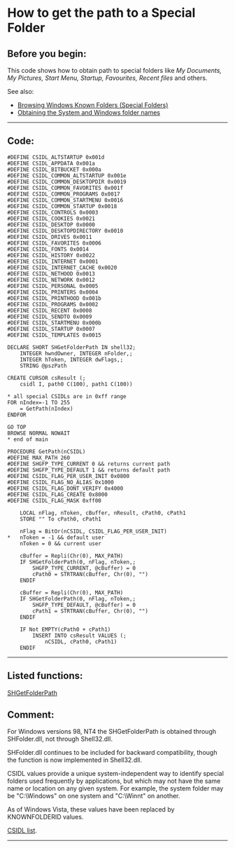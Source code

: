 
# How to get the path to a Special Folder

## Before you begin:
This code shows how to obtain path to special folders like *My Documents, My Pictures, Start Menu, Startup, Favourites, Recent files* and others.  

See also:

* [Browsing Windows Known Folders (Special Folders)](sample_576.md)  
* [Obtaining the System and Windows folder names](sample_005.md)  
  
***  


## Code:
```foxpro  
#DEFINE CSIDL_ALTSTARTUP 0x001d
#DEFINE CSIDL_APPDATA 0x001a
#DEFINE CSIDL_BITBUCKET 0x000a
#DEFINE CSIDL_COMMON_ALTSTARTUP 0x001e
#DEFINE CSIDL_COMMON_DESKTOPDIR 0x0019
#DEFINE CSIDL_COMMON_FAVORITES 0x001f
#DEFINE CSIDL_COMMON_PROGRAMS 0x0017
#DEFINE CSIDL_COMMON_STARTMENU 0x0016
#DEFINE CSIDL_COMMON_STARTUP 0x0018
#DEFINE CSIDL_CONTROLS 0x0003
#DEFINE CSIDL_COOKIES 0x0021
#DEFINE CSIDL_DESKTOP 0x0000
#DEFINE CSIDL_DESKTOPDIRECTORY 0x0010
#DEFINE CSIDL_DRIVES 0x0011
#DEFINE CSIDL_FAVORITES 0x0006
#DEFINE CSIDL_FONTS 0x0014
#DEFINE CSIDL_HISTORY 0x0022
#DEFINE CSIDL_INTERNET 0x0001
#DEFINE CSIDL_INTERNET_CACHE 0x0020
#DEFINE CSIDL_NETHOOD 0x0013
#DEFINE CSIDL_NETWORK 0x0012
#DEFINE CSIDL_PERSONAL 0x0005
#DEFINE CSIDL_PRINTERS 0x0004
#DEFINE CSIDL_PRINTHOOD 0x001b
#DEFINE CSIDL_PROGRAMS 0x0002
#DEFINE CSIDL_RECENT 0x0008
#DEFINE CSIDL_SENDTO 0x0009
#DEFINE CSIDL_STARTMENU 0x000b
#DEFINE CSIDL_STARTUP 0x0007
#DEFINE CSIDL_TEMPLATES 0x0015

DECLARE SHORT SHGetFolderPath IN shell32;
	INTEGER hwndOwner, INTEGER nFolder,;
	INTEGER hToken, INTEGER dwFlags,;
	STRING @pszPath

CREATE CURSOR csResult (;
	csidl I, path0 C(100), path1 C(100))

* all special CSIDLs are in 0xff range
FOR nIndex=-1 TO 255
	= GetPath(nIndex)
ENDFOR

GO TOP
BROWSE NORMAL NOWAIT
* end of main

PROCEDURE GetPath(nCSIDL)
#DEFINE MAX_PATH 260
#DEFINE SHGFP_TYPE_CURRENT 0 && returns current path
#DEFINE SHGFP_TYPE_DEFAULT 1 && returns default path
#DEFINE CSIDL_FLAG_PER_USER_INIT 0x0800
#DEFINE CSIDL_FLAG_NO_ALIAS 0x1000
#DEFINE CSIDL_FLAG_DONT_VERIFY 0x4000
#DEFINE CSIDL_FLAG_CREATE 0x8000
#DEFINE CSIDL_FLAG_MASK 0xff00

	LOCAL nFlag, nToken, cBuffer, nResult, cPath0, cPath1
	STORE "" To cPath0, cPath1

	nFlag = BitOr(nCSIDL, CSIDL_FLAG_PER_USER_INIT)
*	nToken = -1 && default user
	nToken = 0 && current user
	
	cBuffer = Repli(Chr(0), MAX_PATH)
	IF SHGetFolderPath(0, nFlag, nToken,;
		SHGFP_TYPE_CURRENT, @cBuffer) = 0
		cPath0 = STRTRAN(cBuffer, Chr(0), "")
	ENDIF

	cBuffer = Repli(Chr(0), MAX_PATH)
	IF SHGetFolderPath(0, nFlag, nToken,;
		SHGFP_TYPE_DEFAULT, @cBuffer) = 0
		cPath1 = STRTRAN(cBuffer, Chr(0), "")
	ENDIF

	IF Not EMPTY(cPath0 + cPath1)
		INSERT INTO csResult VALUES (;
			nCSIDL, cPath0, cPath1)
	ENDIF  
```  
***  


## Listed functions:
[SHGetFolderPath](../libraries/shell32/SHGetFolderPath.md)  

## Comment:
For Windows versions 98, NT4 the SHGetFolderPath is obtained through SHFolder.dll, not through Shell32.dll.   
  
SHFolder.dll continues to be included for backward compatibility, though the function is now implemented in Shell32.dll.  
  
CSIDL values provide a unique system-independent way to identify special folders used frequently by applications, but which may not have the same name or location on any given system. For example, the system folder may be "C:\Windows" on one system and "C:\Winnt" on another.  
  
As of Windows Vista, these values have been replaced by KNOWNFOLDERID values.  
  
<a href="http://msdn.microsoft.com/en-us/library/bb762494(v=vs.85).aspx">CSIDL list</a>.  
  
***  

